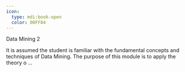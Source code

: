 ```yaml
---
icon:
  type: mdi:book-open
  color: 00FF84
---
```

Data Mining 2

It is assumed the student is familiar with the fundamental concepts and techniques of Data Mining. The purpose of this module is to apply the theory o ... 
